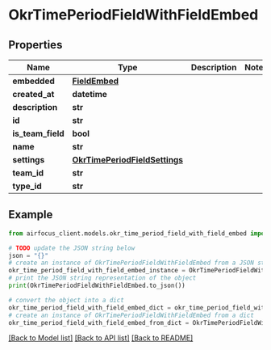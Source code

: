 # OkrTimePeriodFieldWithFieldEmbed


## Properties

Name | Type | Description | Notes
------------ | ------------- | ------------- | -------------
**embedded** | [**FieldEmbed**](FieldEmbed.md) |  | 
**created_at** | **datetime** |  | 
**description** | **str** |  | 
**id** | **str** |  | 
**is_team_field** | **bool** |  | 
**name** | **str** |  | 
**settings** | [**OkrTimePeriodFieldSettings**](OkrTimePeriodFieldSettings.md) |  | 
**team_id** | **str** |  | 
**type_id** | **str** |  | 

## Example

```python
from airfocus_client.models.okr_time_period_field_with_field_embed import OkrTimePeriodFieldWithFieldEmbed

# TODO update the JSON string below
json = "{}"
# create an instance of OkrTimePeriodFieldWithFieldEmbed from a JSON string
okr_time_period_field_with_field_embed_instance = OkrTimePeriodFieldWithFieldEmbed.from_json(json)
# print the JSON string representation of the object
print(OkrTimePeriodFieldWithFieldEmbed.to_json())

# convert the object into a dict
okr_time_period_field_with_field_embed_dict = okr_time_period_field_with_field_embed_instance.to_dict()
# create an instance of OkrTimePeriodFieldWithFieldEmbed from a dict
okr_time_period_field_with_field_embed_from_dict = OkrTimePeriodFieldWithFieldEmbed.from_dict(okr_time_period_field_with_field_embed_dict)
```
[[Back to Model list]](../README.md#documentation-for-models) [[Back to API list]](../README.md#documentation-for-api-endpoints) [[Back to README]](../README.md)


